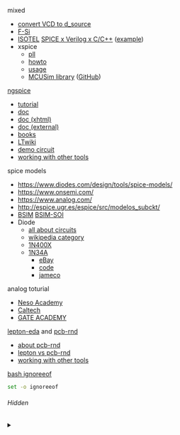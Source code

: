 
mixed
* [convert VCD to d_source](https://sourceforge.net/p/ngspice/discussion/ngspice-tips/thread/635bb14a/)
* [F-Si](https://wiki.f-si.org/images/4/42/Ngspice_FSiC2019.pdf#page=4)
* [ISOTEL](https://www.isotel.eu/index.html) [SPICE x Verilog x C/C++](https://www.isotel.eu/mixedsim/index.html) ([example](https://sourceforge.net/p/ngspice/discussion/133842/thread/bfb9dad0/#96e7))
* xspice
  * [pll](https://sourceforge.net/p/ngspice/ngspice/ci/master/tree/examples/xspice/pll/)
  * [howto](http://ngspice.sourceforge.net/xspicehowto.html)
  * [usage](http://ngspice.sourceforge.net/xspiceusage.html)
  * [MCUSim library](https://trac.mcusim.org/) ([GitHub](https://www.avrfreaks.net/forum/mcusim-open-source-simulator-microcontrollers))

[ngspice](http://ngspice.sourceforge.net/)
* [tutorial](http://ngspice.sourceforge.net/tutorials.html)
* [doc](http://ngspice.sourceforge.net/docs.html)
* [doc (xhtml)](http://ngspice.sourceforge.net/docs/ngspice-html-manual/manual.xhtml)
* [doc (external)](http://ngspice.sourceforge.net/literature.html)
* [books](http://ngspice.sourceforge.net/books.html)
* [LTwiki](http://ltwiki.org/index.php?title=C_Capacitor)
* [demo circuit](https://www.analog.com/en/design-center/design-tools-and-calculators/ltspice-simulator/lt-spice-demo-circuits.html)
* [working with other tools](http://ngspice.sourceforge.net/resources.html)

spice models
* https://www.diodes.com/design/tools/spice-models/
* https://www.onsemi.com/
* https://www.analog.com/
* http://espice.ugr.es/espice/src/modelos_subckt/
* [BSIM](http://bsim.berkeley.edu/) [BSIM-SOI](http://bsim.berkeley.edu/models/bsimsoi/)
* Diode
  * [all about circuits](https://www.allaboutcircuits.com/textbook/semiconductors/chpt-3/spice-models/)
  * [wikipedia category](https://en.wikipedia.org/wiki/Category:Diodes)
  * [1N400X](https://en.wikipedia.org/wiki/1N400x_general-purpose_diodes)
  * [1N34A](https://www.alldatasheet.com/view.jsp?Searchword=1N34A)
    * [eBay](https://www.ebay.com/sch/i.html?_nkw=1n34a)
    * [code](https://electronics.stackexchange.com/q/242660#comment530741_242660)
    * [jameco](https://www.jameco.com/webapp/wcs/stores/servlet/Product_10001_10001_35941_-1)

analog toturial
* [Neso Academy](https://www.youtube.com/playlist?list=PLBlnK6fEyqRiw-GZRqfnlVIBz9dxrqHJS)
* [Caltech](https://www.youtube.com/playlist?list=PLc7Gz02Znph-c2-ssFpRrzYwbzplXfXUT)
* [GATE ACADEMY](https://www.youtube.com/playlist?list=PLgzsL8klq6DLhLOLOgEHsH4Li7zJhw6HT)

[lepton-eda](https://github.com/lepton-eda/lepton-eda) and [pcb-rnd](http://repo.hu/projects/pcb-rnd/)
* [about pcb-rnd](https://www.eevblog.com/forum/geda/pcb-rnd/)
* [lepton vs pcb-rnd](https://www.eevblog.com/forum/geda/the-current-state-of-gedalepton-eda-and-what-this-means-for-pcb-rnd/)
* [working with other tools](http://repo.hu/projects/pcb-rnd/user/09_appendix/bridges.svg)

[bash ignoreeof](https://wiki.archlinux.org/index.php/Bash#Shell_exits_even_if_ignoreeof_set)
```bash
set -o ignoreeof
```

###### Hidden

<details><summary>&nbsp;</summary>

ngspice x gtkwave
<sup>[1](http://ngspice.sourceforge.net/docs/ngspice-html-manual/manual.xhtml#magicparlabel-19379)</sup>
<sup>[2](http://ngspice.sourceforge.net/docs/ngspice-html-manual/manual.xhtml#subsec_Edisplay__1)</sup>
<sup>[3](http://ngspice.sourceforge.net/docs/ngspice-html-manual/manual.xhtml#subsec_Running_example_C3)</sup>
```
pushd /home/darren/ngspice/ngspice-31/examples/xspice/
ngspice xspice_c3.cir
run
plot filt_in lpf_out
eprvcd filt_in >/tmp/ngspice.vcd
...
quit
gtkwave /tmp/ngspice.vcd
popd
```

inverter w/ BSIM
```
pushd /home/darren/ngspice/ngspice-31/examples/soi
ngspice inv_tr.sp
...
quit
popd
```

```bash
pacman -Syu kicad kicad-library
rm -rf /home/darren/.config/kicad
```

KiCad/Eeschema
* [nspice x eeschema](http://ngspice.sourceforge.net/ngspice-eeschema.html)
* [cmos nand](https://github.com/bobc/kicad-simulation-examples)

</details>
